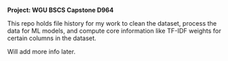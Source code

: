 **Project: WGU BSCS Capstone D964**

This repo holds file history for my work to clean the dataset, process the data for ML models, and compute core information like TF-IDF weights for certain columns in the dataset. 

Will add more info later.
